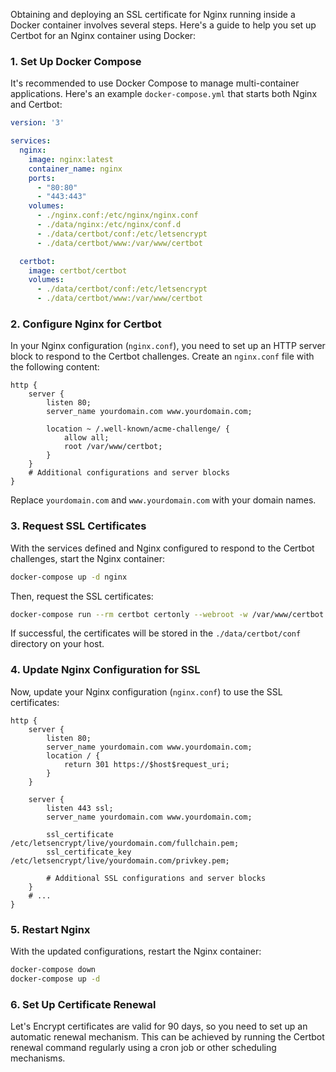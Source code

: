 Obtaining and deploying an SSL certificate for Nginx running inside a Docker container involves several steps. Here's a guide to help you set up Certbot for an Nginx container using Docker:

### 1. Set Up Docker Compose

It's recommended to use Docker Compose to manage multi-container applications. Here's an example `docker-compose.yml` that starts both Nginx and Certbot:

```yaml
version: '3'

services:
  nginx:
    image: nginx:latest
    container_name: nginx
    ports:
      - "80:80"
      - "443:443"
    volumes:
      - ./nginx.conf:/etc/nginx/nginx.conf
      - ./data/nginx:/etc/nginx/conf.d
      - ./data/certbot/conf:/etc/letsencrypt
      - ./data/certbot/www:/var/www/certbot

  certbot:
    image: certbot/certbot
    volumes:
      - ./data/certbot/conf:/etc/letsencrypt
      - ./data/certbot/www:/var/www/certbot
```

### 2. Configure Nginx for Certbot

In your Nginx configuration (`nginx.conf`), you need to set up an HTTP server block to respond to the Certbot challenges. Create an `nginx.conf` file with the following content:

```nginx
http {
    server {
        listen 80;
        server_name yourdomain.com www.yourdomain.com;

        location ~ /.well-known/acme-challenge/ {
            allow all;
            root /var/www/certbot;
        }
    }
    # Additional configurations and server blocks
}
```

Replace `yourdomain.com` and `www.yourdomain.com` with your domain names.

### 3. Request SSL Certificates

With the services defined and Nginx configured to respond to the Certbot challenges, start the Nginx container:

```bash
docker-compose up -d nginx
```

Then, request the SSL certificates:

```bash
docker-compose run --rm certbot certonly --webroot -w /var/www/certbot -d yourdomain.com -d www.yourdomain.com
```

If successful, the certificates will be stored in the `./data/certbot/conf` directory on your host.

### 4. Update Nginx Configuration for SSL

Now, update your Nginx configuration (`nginx.conf`) to use the SSL certificates:

```nginx
http {
    server {
        listen 80;
        server_name yourdomain.com www.yourdomain.com;
        location / {
            return 301 https://$host$request_uri;
        }
    }

    server {
        listen 443 ssl;
        server_name yourdomain.com www.yourdomain.com;

        ssl_certificate /etc/letsencrypt/live/yourdomain.com/fullchain.pem;
        ssl_certificate_key /etc/letsencrypt/live/yourdomain.com/privkey.pem;

        # Additional SSL configurations and server blocks
    }
    # ...
}
```

### 5. Restart Nginx

With the updated configurations, restart the Nginx container:

```bash
docker-compose down
docker-compose up -d
```

### 6. Set Up Certificate Renewal

Let's Encrypt certificates are valid for 90 days, so you need to set up an automatic renewal mechanism. This can be achieved by running the Certbot renewal command regularly using a cron job or other scheduling mechanisms.